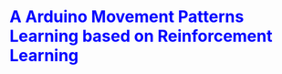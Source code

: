 # <span style="color: blue; ">A Arduino Movement Patterns Learning based on  Reinforcement Learning</span>
